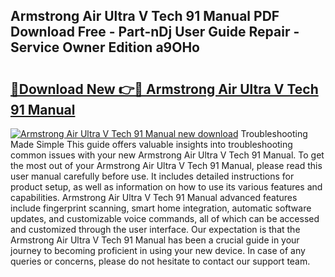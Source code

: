 ## Armstrong Air Ultra V Tech 91 Manual PDF Download Free - Part-nDj User Guide Repair - Service Owner Edition a9OHo

# <h2><a href="http://bc48843.oget.top/?id=Armstrong+Air+Ultra+V+Tech+91+Manual">🔗Download New 👉🔴 Armstrong Air Ultra V Tech 91 Manual</a></h2>

[![Armstrong Air Ultra V Tech 91 Manual new download](https://i.imgur.com/5g1atiW.png)](http://bc48843.oget.top/?id=Armstrong+Air+Ultra+V+Tech+91+Manual)
Troubleshooting Made Simple This guide offers valuable insights into troubleshooting common issues with your new Armstrong Air Ultra V Tech 91 Manual. To get the most out of your Armstrong Air Ultra V Tech 91 Manual, please read this user manual carefully before use. It includes detailed instructions for product setup, as well as information on how to use its various features and capabilities. Armstrong Air Ultra V Tech 91 Manual advanced features include fingerprint scanning, smart home integration, automatic software updates, and customizable voice commands, all of which can be accessed and customized through the user interface. Our expectation is that the Armstrong Air Ultra V Tech 91 Manual has been a crucial guide in your journey to becoming proficient in using your new device. In case of any queries or concerns, please do not hesitate to contact our support team.
